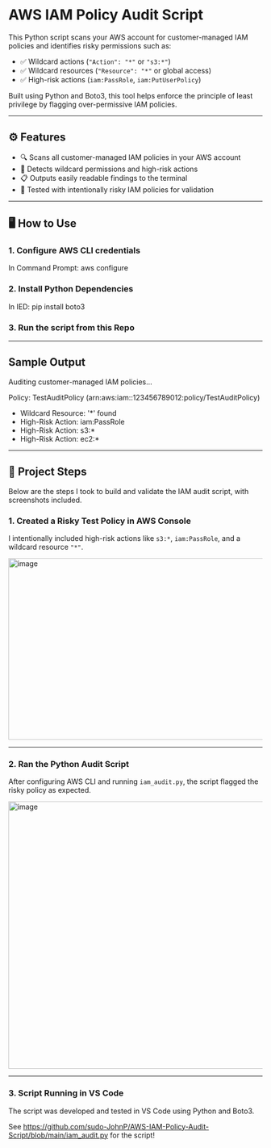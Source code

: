 # AWS IAM Policy Audit Script

This Python script scans your AWS account for customer-managed IAM policies and identifies risky permissions such as:

- ✅ Wildcard actions (`"Action": "*"` or `"s3:*"`)
- ✅ Wildcard resources (`"Resource": "*"` or global access)
- ✅ High-risk actions (`iam:PassRole`, `iam:PutUserPolicy`)

Built using Python and Boto3, this tool helps enforce the principle of least privilege by flagging over-permissive IAM policies.

---

## ⚙️ Features

- 🔍 Scans all customer-managed IAM policies in your AWS account
- 🚨 Detects wildcard permissions and high-risk actions
- 📋 Outputs easily readable findings to the terminal
- 🧪 Tested with intentionally risky IAM policies for validation

---

## 🖥️ How to Use

### 1. Configure AWS CLI credentials

In Command Prompt:
  aws configure

### 2. Install Python Dependencies

In IED:
  pip install boto3

### 3. Run the script from this Repo

---

## Sample Output

Auditing customer-managed IAM policies...

Policy: TestAuditPolicy (arn:aws:iam::123456789012:policy/TestAuditPolicy)
 - Wildcard Resource: '*' found
 - High-Risk Action: iam:PassRole
 - High-Risk Action: s3:*
 - High-Risk Action: ec2:*

---

## 🚀 Project Steps

Below are the steps I took to build and validate the IAM audit script, with screenshots included.

### 1. Created a Risky Test Policy in AWS Console
I intentionally included high-risk actions like `s3:*`, `iam:PassRole`, and a wildcard resource `"*"`.

<img width="677" height="360" alt="image" src="https://github.com/user-attachments/assets/9b043a87-33bf-4936-8b17-91d380338164" />


---

### 2. Ran the Python Audit Script
After configuring AWS CLI and running `iam_audit.py`, the script flagged the risky policy as expected.

<img width="1088" height="530" alt="image" src="https://github.com/user-attachments/assets/6411025a-641a-4789-925a-c4896468b709" />


---

### 3. Script Running in VS Code
The script was developed and tested in VS Code using Python and Boto3.

See https://github.com/sudo-JohnP/AWS-IAM-Policy-Audit-Script/blob/main/iam_audit.py for the script!
